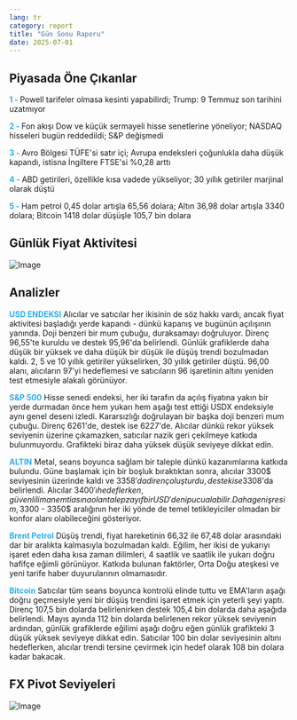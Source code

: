 ```yaml
---
lang: tr
category: report
title: "Gün Sonu Raporu"
date: 2025-07-01
---
```



<h2>Piyasada Öne Çıkanlar</h2>
<strong style="color: #2caef7;">1 - </strong> Powell tarifeler olmasa kesinti yapabilirdi; Trump: 9 Temmuz son tarihini uzatmıyor 


<strong style="color: #2caef7;">2 - </strong> Fon akışı Dow ve küçük sermayeli hisse senetlerine yöneliyor; NASDAQ hisseleri bugün reddedildi; S&P değişmedi


<strong style="color: #2caef7;">3 - </strong> Avro Bölgesi TÜFE'si satır içi; Avrupa endeksleri çoğunlukla daha düşük kapandı, istisna İngiltere FTSE'si %0,28 arttı 


<strong style="color: #2caef7;">4 - </strong> ABD getirileri, özellikle kısa vadede yükseliyor; 30 yıllık getiriler marjinal olarak düştü

<strong style="color: #2caef7;">5 - </strong> Ham petrol 0,45 dolar artışla 65,56 dolara; Altın 36,98 dolar artışla 3340 dolara; Bitcoin 1418 dolar düşüşle 105,7 bin dolara



<h2>Günlük Fiyat Aktivitesi</h2>
<img src="https://markleighedu.github.io/img/Jul-2025/01-Jul-2025/price.jpg" alt="Image"/>

<h2>Analizler</h2>
<strong style="color: #2caef7;">USD ENDEKSI</strong> Alıcılar ve satıcılar her ikisinin de söz hakkı vardı, ancak fiyat aktivitesi başladığı yerde kapandı - dünkü kapanış ve bugünün açılışının yanında. Doji benzeri bir mum çubuğu, duraksamayı doğruluyor. Direnç 96,55'te kuruldu ve destek 95,96'da belirlendi. Günlük grafiklerde daha düşük bir yüksek ve daha düşük bir düşük ile düşüş trendi bozulmadan kaldı. 2, 5 ve 10 yıllık getiriler yükselirken, 30 yıllık getiriler düştü. 96,00 alanı, alıcıların 97'yi hedeflemesi ve satıcıların 96 işaretinin altını yeniden test etmesiyle alakalı görünüyor.

<strong style="color: #2caef7;">S&P 500</strong> Hisse senedi endeksi, her iki tarafın da açılış fiyatına yakın bir yerde durmadan önce hem yukarı hem aşağı test ettiği USDX endeksiyle aynı genel deseni izledi. Kararsızlığı doğrulayan bir başka doji benzeri mum çubuğu. Direnç 6261'de, destek ise 6227'de. Alıcılar dünkü rekor yüksek seviyenin üzerine çıkamazken, satıcılar nazik geri çekilmeye katkıda bulunmuyordu. Grafikteki biraz daha yüksek düşük seviyeye dikkat edin.

<strong style="color: #2caef7;">ALTIN</strong> Metal, seans boyunca sağlam bir taleple dünkü kazanımlarına katkıda bulundu. Güne başlamak için bir boşluk bıraktıktan sonra, alıcılar 3300$ seviyesinin üzerinde kaldı ve 3358$'da direnç oluşturdu, destek ise 3308$'da belirlendi. Alıcılar 3400$'ı hedeflerken, güvenli liman emtiasına olan talep zayıf bir USD'den ipucu alabilir. Daha geniş resim, 3300$ - 3350$ aralığının her iki yönde de temel tetikleyiciler olmadan bir konfor alanı olabileceğini gösteriyor.

<strong style="color: #2caef7;">Brent Petrol</strong> Düşüş trendi, fiyat hareketinin 66,32 ile 67,48 dolar arasındaki dar bir aralıkta kalmasıyla bozulmadan kaldı. Eğilim, her ikisi de yukarıyı işaret eden daha kısa zaman dilimleri, 4 saatlik ve saatlik ile yukarı doğru hafifçe eğimli görünüyor. Katkıda bulunan faktörler, Orta Doğu ateşkesi ve yeni tarife haber duyurularının olmamasıdır.

<strong style="color: #2caef7;">Bitcoin</strong> Satıcılar tüm seans boyunca kontrolü elinde tuttu ve EMA'ların aşağı doğru geçmesiyle yeni bir düşüş trendini işaret etmek için yeterli şeyi yaptı. Direnç 107,5 bin dolarda belirlenirken destek 105,4 bin dolarda daha aşağıda belirlendi. Mayıs ayında 112 bin dolarda belirlenen rekor yüksek seviyenin ardından, günlük grafiklerde eğilimi aşağı doğru eğen günlük grafikteki 3 düşük yüksek seviyeye dikkat edin. Satıcılar 100 bin dolar seviyesinin altını hedeflerken, alıcılar trendi tersine çevirmek için hedef olarak 108 bin dolara kadar bakacak.



<h2>FX Pivot Seviyeleri</h2>
<img src="https://markleighedu.github.io/img/Jul-2025/01-Jul-2025/pivot.jpg" alt="Image"/>